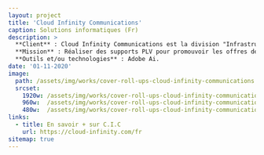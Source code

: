 ```yaml
---
layout: project
title: 'Cloud Infinity Communications'
caption: Solutions informatiques (Fr)
description: >
  **Client** : Cloud Infinity Communications est la division "Infrastructure et Services" d'un groupe spécialisé depuis près de 20 ans dans les solutions en mode service pour des clients publics et privés de toutes tailles. Nous offrons des services tels que l'externalisation de la messagerie, la sécurisation des données, l'amélioration de la connectivité, et plus encore, avec une expertise 100% française et des infrastructures souveraines, indépendantes des GAFAM.<br/><br/>
  **Mission** : Réaliser des supports PLV pour promouvoir les offres de Cloud Infinity Communications, en gérant l'identité visuelle.<br/><br/>
  **Outils et/ou technologies** : Adobe Ai.
date: '01-11-2020'
image: 
  path: /assets/img/works/cover-roll-ups-cloud-infinity-communications.jpg
  srcset: 
    1920w: /assets/img/works/cover-roll-ups-cloud-infinity-communications.jpg
    960w:  /assets/img/works/cover-roll-ups-cloud-infinity-communications@0,5x.jpg
    480w:  /assets/img/works/cover-roll-ups-cloud-infinity-communications@0,25x.jpg
links:
  - title: En savoir + sur C.I.C
    url: https://cloud-infinity.com/fr
sitemap: true
---
```


